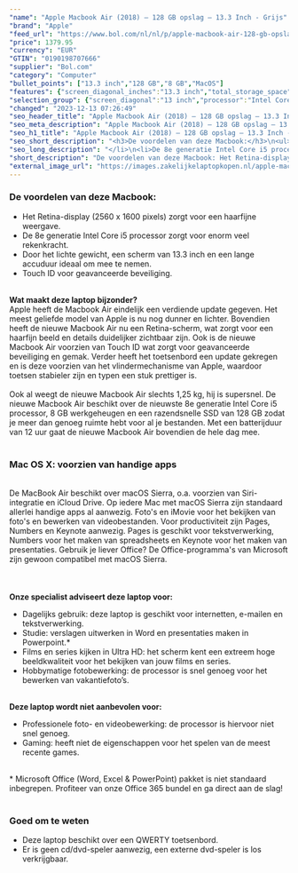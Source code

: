 ```yaml
---
"name": "Apple Macbook Air (2018) – 128 GB opslag – 13.3 Inch - Grijs"
"brand": "Apple"
"feed_url": "https://www.bol.com/nl/nl/p/apple-macbook-air-128-gb-opslag-13-3-inch-grijs/9200000101482279"
"price": 1379.95
"currency": "EUR"
"GTIN": "0190198707666"
"supplier": "Bol.com"
"category": "Computer"
"bullet_points": ["13.3 inch","128 GB","8 GB","MacOS"]
"features": {"screen_diagonal_inches":"13.3 inch","total_storage_space":"128 GB","memory_size":"8 GB","operating_system":"MacOS"}
"selection_group": {"screen_diagonal":"13 inch","processor":"Intel Core i5","changed_price_past_3_days":false,"product_family":"MacBook Air"}
"changed": "2023-12-13 07:26:49"
"seo_header_title": "Apple Macbook Air (2018) – 128 GB opslag – 13.3 Inch - Grijs"
"seo_meta_description": "Apple Macbook Air (2018) – 128 GB opslag – 13.3 Inch - Grijs"
"seo_h1_title": "Apple Macbook Air (2018) – 128 GB opslag – 13.3 Inch - Grijs"
"seo_short_description": "<h3>De voordelen van deze Macbook:</h3>\n<ul>\n<li>Het Retina-display (2560 x 1600 pixels) zorgt voor een haarfijne weergave."
"seo_long_description": "</li>\n<li>De 8e generatie Intel Core i5 processor zorgt voor enorm veel rekenkracht. </li>\n<li>Door het lichte gewicht, een scherm van 13. 3 inch en een lange accuduur ideaal om mee te nemen. </li>\n<li>Touch ID voor geavanceerde beveiliging. </li>\n</ul>\n<br /><strong>Wat maakt deze laptop bijzonder?</strong><br />Apple heeft de Macbook Air eindelijk een verdiende update gegeven. Het meest geliefde model van Apple is nu nog dunner en lichter. Bovendien heeft de nieuwe Macbook Air nu een Retina-scherm, wat zorgt voor een haarfijn beeld en details duidelijker zichtbaar zijn. Ook is de nieuwe Macbook Air voorzien van Touch ID wat zorgt voor geavanceerde beveiliging en gemak. Verder heeft het toetsenbord een update gekregen en is deze voorzien van het vlindermechanisme van Apple, waardoor toetsen stabieler zijn en typen een stuk prettiger is. <br /><br />Ook al weegt de nieuwe Macbook Air slechts 1,25 kg, hij is supersnel. De nieuwe Macbook Air beschikt over de nieuwste 8e generatie Intel Core i5 processor, 8 GB werkgeheugen en een razendsnelle SSD van 128 GB zodat je meer dan genoeg ruimte hebt voor al je bestanden. Met een batterijduur van 12 uur gaat de nieuwe Macbook Air bovendien de hele dag mee. <br /><br />\n<h3>Mac OS X: voorzien van handige apps</h3>\n<br />De MacBook Air beschikt over macOS Sierra, o. a. voorzien van Siri-integratie en iCloud Drive. Op iedere Mac met macOS Sierra zijn standaard allerlei handige apps al aanwezig. Foto's en iMovie voor het bekijken van foto's en bewerken van videobestanden. Voor productiviteit zijn Pages, Numbers en Keynote aanwezig. Pages is geschikt voor tekstverwerking, Numbers voor het maken van spreadsheets en Keynote voor het maken van presentaties. Gebruik je liever Office? De Office-programma's van Microsoft zijn gewoon compatibel met macOS Sierra. <br /><br /><br /><br /><strong>Onze specialist adviseert deze laptop voor:</strong><br />\n<ul>\n<li>Dagelijks gebruik: deze laptop is geschikt voor internetten, e-mailen en tekstverwerking. </li>\n<li>Studie: verslagen uitwerken in Word en presentaties maken in Powerpoint. *</li>\n<li>Films en series kijken in Ultra HD: het scherm kent een extreem hoge beeldkwaliteit voor het bekijken van jouw films en series. </li>\n<li>Hobbymatige fotobewerking: de processor is snel genoeg voor het bewerken van vakantiefoto’s. </li>\n</ul>\n<br /><strong>Deze laptop wordt niet aanbevolen voor:</strong><br />\n<ul>\n<li>Professionele foto- en videobewerking: de processor is hiervoor niet snel genoeg. </li>\n<li>Gaming: heeft niet de eigenschappen voor het spelen van de meest recente games. </li>\n</ul>\n<br />* Microsoft Office (Word, Excel & PowerPoint) pakket is niet standaard inbegrepen. Profiteer van onze Office 365 bundel en ga direct aan de slag!<br /><br />\n<h3>Goed om te weten</h3>\n<ul>\n<li>Deze laptop beschikt over een QWERTY toetsenbord. </li>\n<li>Er is geen cd/dvd-speler aanwezig, een externe dvd-speler is los verkrijgbaar. </li>\n</ul>"
"short_description": "De voordelen van deze Macbook: Het Retina-display (2560 x 1600 pixels) zorgt voor een haarfijne weergave. De 8e generatie Intel Core i5 processor zorgt voor enorm veel rekenkracht. Door het lichte gewicht, een scherm van 13.3 inch en een lange accuduur ideaal om mee te nemen. Touch ID voor geavanceerde beveiliging. Wat maakt deze laptop bijzonder? Apple heeft de Macbook Air eindelijk een verdiende update gegeven. Het meest geliefde model van Apple is nu nog dunner en lichter. Bovendien heeft de nieuwe Macbook Air nu een Retina-scherm, wat zorgt voor een haarfijn beeld en details duidelijker zichtbaar zijn. Ook is de nieuwe Macbook Air voorzien van Touch ID wat zorgt voor geavanceerde beveiliging en gemak. Verder heeft het toetsenbord een update gekregen en is deze voorzien van het vlindermechanisme van Apple, waardoor toetsen stabieler zijn en typen een stuk prettiger is. Ook al weegt de nieuwe Macbook Air slechts 1,25 kg, hij is supersnel. De nieuwe Macbook Air beschikt over de nieuwste 8e generatie Intel Core i5 processor, 8 GB werkgeheugen en een razendsnelle SSD van 128 GB zodat je meer dan genoeg ruimte hebt voor al je bestanden. Met een batterijduur van 12 uur gaat de nieuwe Macbook Air bovendien de hele dag mee. Mac OS X: voorzien van handige apps De MacBook Air beschikt over macOS Sierra, o.a. voorzien van Siri-integratie en iCloud Drive. Op iedere Mac met macOS Sierra zijn standaard allerlei handige apps al aanwezig. Foto's en iMovie voor het bekijken van foto's en bewerken van videobestanden. Voor productiviteit zijn Pages, Numbers en Keynote aanwezig. Pages is geschikt voor tekstverwerking, Numbers voor het maken van spreadsheets en Keynote voor het maken van presentaties. Gebruik je liever Office? De Office-programma's van Microsoft zijn gewoon compatibel met macOS Sierra. Onze specialist adviseert deze laptop voor: Dagelijks gebruik: deze laptop is geschikt voor internetten, e-mailen en tekstverwerking. Studie: verslagen uitwerken in Word en presentaties maken in Powerpoint.* Films en series kijken in Ultra HD: het scherm kent een extreem hoge beeldkwaliteit voor het bekijken van jouw films en series. Hobbymatige fotobewerking: de processor is snel genoeg voor het bewerken van vakantiefoto’s. Deze laptop wordt niet aanbevolen voor: Professionele foto- en videobewerking: de processor is hiervoor niet snel genoeg. Gaming: heeft niet de eigenschappen voor het spelen van de meest recente games. * Microsoft Office (Word, Excel & PowerPoint) pakket is niet standaard inbegrepen. Profiteer van onze Office 365 bundel en ga direct aan de slag! Goed om te weten Deze laptop beschikt over een QWERTY toetsenbord. Er is geen cd/dvd-speler aanwezig, een externe dvd-speler is los verkrijgbaar."
"external_image_url": "https://images.zakelijkelaptopkopen.nl/apple-macbook-air-128-gb-opslag-13-3-inch-grijs.webp"
---
```


<h3>De voordelen van deze Macbook:</h3>
<ul>
<li>Het Retina-display (2560 x 1600 pixels) zorgt voor een haarfijne weergave.</li>
<li>De 8e generatie Intel Core i5 processor zorgt voor enorm veel rekenkracht.</li>
<li>Door het lichte gewicht, een scherm van 13.3 inch en een lange accuduur ideaal om mee te nemen.</li>
<li>Touch ID voor geavanceerde beveiliging.</li>
</ul>
<br /><strong>Wat maakt deze laptop bijzonder?</strong><br />Apple heeft de Macbook Air eindelijk een verdiende update gegeven. Het meest geliefde model van Apple is nu nog dunner en lichter. Bovendien heeft de nieuwe Macbook Air nu een Retina-scherm, wat zorgt voor een haarfijn beeld en details duidelijker zichtbaar zijn. Ook is de nieuwe Macbook Air voorzien van Touch ID wat zorgt voor geavanceerde beveiliging en gemak. Verder heeft het toetsenbord een update gekregen en is deze voorzien van het vlindermechanisme van Apple, waardoor toetsen stabieler zijn en typen een stuk prettiger is. <br /><br />Ook al weegt de nieuwe Macbook Air slechts 1,25 kg, hij is supersnel. De nieuwe Macbook Air beschikt over de nieuwste 8e generatie Intel Core i5 processor, 8 GB werkgeheugen en een razendsnelle SSD van 128 GB zodat je meer dan genoeg ruimte hebt voor al je bestanden. Met een batterijduur van 12 uur gaat de nieuwe Macbook Air bovendien de hele dag mee.<br /><br />
<h3>Mac OS X: voorzien van handige apps</h3>
<br />De MacBook Air beschikt over macOS Sierra, o.a. voorzien van Siri-integratie en iCloud Drive. Op iedere Mac met macOS Sierra zijn standaard allerlei handige apps al aanwezig. Foto's en iMovie voor het bekijken van foto's en bewerken van videobestanden. Voor productiviteit zijn Pages, Numbers en Keynote aanwezig. Pages is geschikt voor tekstverwerking, Numbers voor het maken van spreadsheets en Keynote voor het maken van presentaties. Gebruik je liever Office? De Office-programma's van Microsoft zijn gewoon compatibel met macOS Sierra.<br /><br /><br /><br /><strong>Onze specialist adviseert deze laptop voor:</strong><br />
<ul>
<li>Dagelijks gebruik: deze laptop is geschikt voor internetten, e-mailen en tekstverwerking.</li>
<li>Studie: verslagen uitwerken in Word en presentaties maken in Powerpoint.*</li>
<li>Films en series kijken in Ultra HD: het scherm kent een extreem hoge beeldkwaliteit voor het bekijken van jouw films en series.</li>
<li>Hobbymatige fotobewerking: de processor is snel genoeg voor het bewerken van vakantiefoto’s.</li>
</ul>
<br /><strong>Deze laptop wordt niet aanbevolen voor:</strong><br />
<ul>
<li>Professionele foto- en videobewerking: de processor is hiervoor niet snel genoeg.</li>
<li>Gaming: heeft niet de eigenschappen voor het spelen van de meest recente games.</li>
</ul>
<br />* Microsoft Office (Word, Excel & PowerPoint) pakket is niet standaard inbegrepen. Profiteer van onze Office 365 bundel en ga direct aan de slag!<br /><br />
<h3>Goed om te weten</h3>
<ul>
<li>Deze laptop beschikt over een QWERTY toetsenbord.</li>
<li>Er is geen cd/dvd-speler aanwezig, een externe dvd-speler is los verkrijgbaar.</li>
</ul>